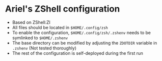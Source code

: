 # Ariel's ZShell configuration

* Based on ZShell:ZI
* All files should be located in `$HOME/.config/zsh`
* To enable the configuration, `$HOME/.config/zsh/.zshenv` needs to be symlinked to `$HOME/.zshenv`
* The base directory can be modified by adjusting the `ZDOTDIR` variable in `.zshenv` (Not tested thoroughly)
* The rest of the configuration is self-deployed during the first run
